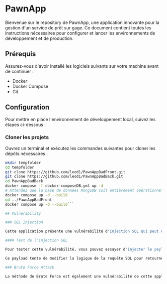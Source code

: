 # PawnApp

Bienvenue sur le repository de PawnApp, une application innovante pour la gestion d'un service de prêt sur gage. Ce document contient toutes les instructions nécessaires pour configurer et lancer les environnements de développement et de production.

## Prérequis

Assurez-vous d'avoir installé les logiciels suivants sur votre machine avant de continuer :

- Docker
- Docker Compose
- Git

## Configuration

Pour mettre en place l'environnement de développement local, suivez les étapes ci-dessous :

### Cloner les projets

Ouvrez un terminal et exécutez les commandes suivantes pour cloner les dépôts nécessaires :

```bash
mkdir tempfolder
cd tempfolder
git clone https://github.com/leod1/PawnAppBadFront.git
git clone https://github.com/leod1/PawnAppBadBack.git
cd PawnAppBadBack
docker compose -f docker-composeDB.yml up -d
# Attendez que la base de données MongoDB soit entièrement opérationnelle avant de continuer
docker compose up -d --build
cd ../PawnAppBadFront
docker compose up -d --build```

## Vulnerability

### SQL Injection

Cette application présente une vulnérabilité d'injection SQL qui peut être exploitée pour manipuler ou accéder illégalement à des données dans la base de données. L'injection SQL peut être testée en insérant des chaînes malveillantes dans les entrées utilisateur qui interagissent avec les requêtes SQL.

#### Test de l'injection SQL

Pour tester cette vulnérabilité, vous pouvez essayer d'injecter le payload suivant dans les champs d'utilisateur : " || "1"=="1" || "

Ce payload tente de modifier la logique de la requête SQL pour retourner toujours vrai, ce qui peut être utilisé pour contourner les authentifications ou extraire des informations sensibles de la base de données.

### Brute Force Attack

La méthode de Brute Force est également une vulnérabilité de cette application, permettant aux attaquants de tenter un grand nombre de combinaisons de noms d'utilisateur et de mots de passe jusqu'à ce qu'ils réussissent à obtenir un accès. Cette attaque exploite les systèmes qui n'implémentent pas de mesures de sécurité adéquates comme les limites de tentatives de connexion ou les délais d'attente.
